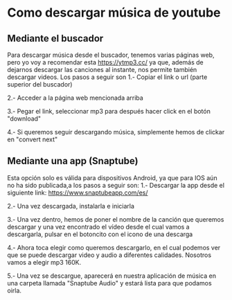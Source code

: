# Como descargar música de youtube 

## Mediante el buscador 

Para descargar música desde el buscador, tenemos varias páginas web, pero yo voy a recomendar esta https://ytmp3.cc/ ya que, además de dejarnos descargar las canciones al instante, nos permite también descargar videos. 
Los pasos a seguir son 
1.- Copiar el link o url (parte superior del buscador) 

2.- Acceder a la página web mencionada arriba

3.- Pegar el link, seleccionar mp3 para después hacer click en el botón "download" 

4.- Si queremos seguir descargando música, simplemente hemos de clickar en "convert next"

## Mediante una app (Snaptube) 

Esta opción solo es válida para dispositivos Android, ya que para IOS aún no ha sido publicada,a los pasos a seguir son: 
1.- Descargar la app desde el siguiente link: https://www.snaptubeapp.com/es/

2.- Una vez descargada, instalarla e iniciarla

3.- Una vez dentro, hemos de poner el nombre de la canción que queremos descargar y una vez encontrado el vídeo desde el cual vamos a descargarla, pulsar en el botoncito con el icono de una descarga

4.- Ahora toca elegir como queremos descargarlo, en el cual podemos ver que se puede descargar video y audio a diferentes calidades. Nosotros vamos a elegir mp3 160K. 

5.- Una vez se descargue, aparecerá en nuestra aplicación de música en una carpeta llamada "Snaptube Audio" y estará lista para que podamos oirla. 
